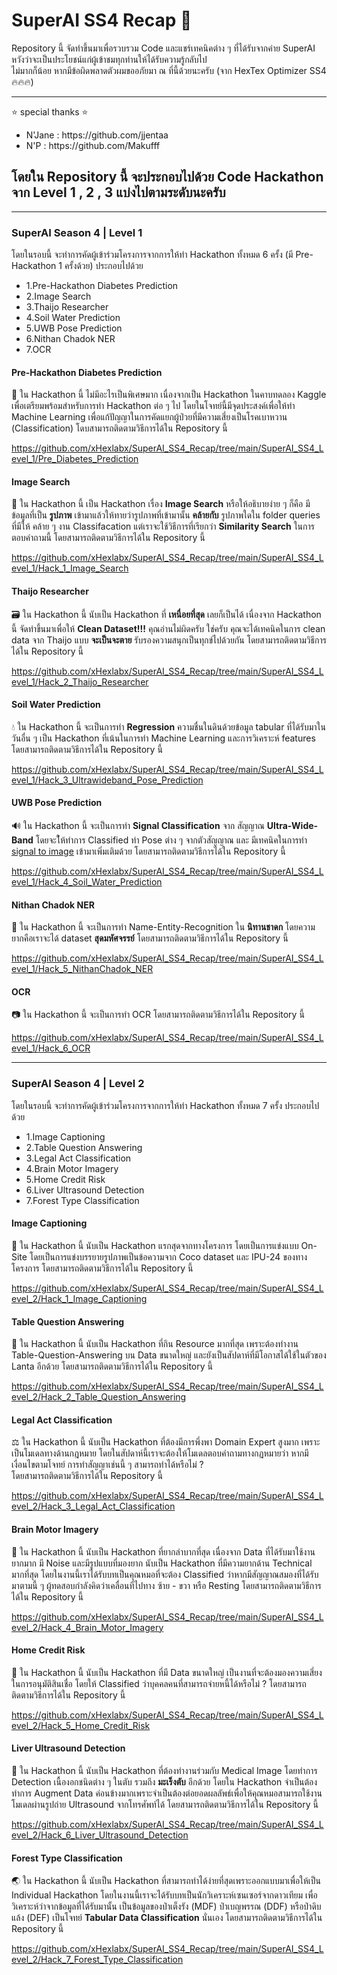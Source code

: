 # SuperAI SS4 Recap 🤖

<p>
 Repository นี้ จัดทำขึ้นมาเพื่อรวบรวม Code และแชร์เทคนิคต่าง ๆ ที่ได้รับจากค่าย SuperAI หวังว่าจะเป็นประโยชน์แก่ผู้เข้าชมทุกท่านให้ได้รับความรู้กลับไป<br>ไม่มากก็น้อย หากมีข้อผิดพลาดตัวผมขออภัยมา ณ ที่นี้ด้วยนะครับ (จาก HexTex Optimizer SS4 🔥🔥🔥) <br>
 <hr>
 ⭐ special thanks ⭐ 
 <ul>
  <li>N'Jane : https://github.com/jjentaa</li>
  <li>N'P : https://github.com/Makufff</li>
 </ul>
</p>

## โดยใน Repository นี้ จะประกอบไปด้วย Code Hackathon จาก Level 1 , 2 , 3 แบ่งไปตามระดับนะครับ 

<hr>

### SuperAI Season 4 | Level 1 

<p>
 โดยในรอบนี้ จะทำการคัดผู้เข้าร่วมโครงการจากการให้ทำ Hackathon ทั้งหมด 6 ครั้ง (มี Pre-Hackathon 1 ครั้งด้วย) ประกอบไปด้วย 
 <ul>
  <li>1.Pre-Hackathon Diabetes Prediction</li> 
  <li>2.Image Search</li>
  <li>3.Thaijo Researcher</li>
  <li>4.Soil Water Prediction</li>
  <li>5.UWB Pose Prediction</li>
  <li>6.Nithan Chadok NER</li>
  <li>7.OCR</li>
 </ul>
</p>

#### Pre-Hackathon Diabetes Prediction
<p>
 🍰 ใน Hackathon นี้ ไม่มีอะไรเป็นพิเศษมาก เนื่องจากเป็น Hackathon ในคาบทดลอง Kaggle เพื่อเตรียมพร้อมสำหรับการทำ Hackathon ต่อ ๆ ไป โดยในโจทย์นี้มีจุดประสงค์เพื่อให้ทำ Machine Learning เพื่อแก้ปัญญาในการคัดแยกผู้ป่วยที่มีความเสี่ยงเป็นโรคเบาหวาน (Classification) โดบสามารถติดตามวิธีการได้ใน Repository นี้ 
</p>

https://github.com/xHexlabx/SuperAI_SS4_Recap/tree/main/SuperAI_SS4_Level_1/Pre_Diabetes_Prediction

#### Image Search

<p>
 🔎 ใน Hackathon นี้ เป็น Hackathon เรื่อง <b>Image Search</b> หรือให้อธิบายง่าย ๆ ก็คือ มีข้อมูลที่เป็น <b>รูปภาพ</b> เข้ามาแล้วให้ทายว่ารูปภาพที่เข้ามานั้น <b>คล้ายกับ</b> รูปภาพใดใน folder queries ที่มีให้ คล้าย ๆ งาน Classifacation แต่เราจะใช้วิธีการที่เรียกว่า <b>Similarity Search</b> ในการตอบคำถามนี้ โดยสามารถติดตามวิธีการได้ใน Repository นี้
 </p>


https://github.com/xHexlabx/SuperAI_SS4_Recap/tree/main/SuperAI_SS4_Level_1/Hack_1_Image_Search

#### Thaijo Researcher
<p>
 🗃️ ใน Hackathon นี้ นับเป็น Hackathon ที่ <b>เหนื่อยที่สุด</b> เลยก็เป็นได้ เนื่องจาก Hackathon นี้ จัดทำขึ้นมาเพื่อให้ <b>Clean Dataset!!!</b> คุณอ่านไม่ผิดครับ ใช่ครับ คุณจะได้เทคนิคในการ clean data จาก Thaijo แบบ <b>จะเป็นจะตาย</b> รับรองความสนุกเป็นทุกข์ไปด้วยกัน โดยสามารถติดตามวิธีการได้ใน Repository นี้
</p>

 https://github.com/xHexlabx/SuperAI_SS4_Recap/tree/main/SuperAI_SS4_Level_1/Hack_2_Thaijo_Researcher

#### Soil Water Prediction
<p>
 💧 ใน Hackathon นี้ จะเป็นการทำ <b>Regression</b> ความชื่นในดินด้วยข้อมูล tabular ที่ได้รับมาในวันอื่น ๆ เป็น Hackathon ที่เน้นในการทำ Machine Learning และการวิเคราะห์ features โดยสามารถติดตามวิธีการได้ใน Repository นี้
</p>

https://github.com/xHexlabx/SuperAI_SS4_Recap/tree/main/SuperAI_SS4_Level_1/Hack_3_Ultrawideband_Pose_Prediction

#### UWB Pose Prediction
<p>
 🔊 ใน Hackathon นี้ จะเป็นการทำ <b>Signal Classification</b> จาก สัญญาณ <b>Ultra-Wide-Band</b> โดยจะใ้ห้ทำการ Classified ท่า Pose ต่าง ๆ จากตัวสัญญาณ และ มีเทคนิคในการทำ <u>signal to image</u> เข้ามาเพิ่มเติมด้วย โดยสามารถติดตามวิธีการได้ใน Repository นี้
</p>

https://github.com/xHexlabx/SuperAI_SS4_Recap/tree/main/SuperAI_SS4_Level_1/Hack_4_Soil_Water_Prediction

#### Nithan Chadok NER
<p>
 📔 ใน Hackathon นี้ จะเป็นการทำ Name-Entity-Recognition ใน <b>นิทานชาดก</b> โดยความยากคือเราจะได้ dataset <b>สุดมหัศจรรย์</b> โดยสามารถติดตามวิธีการได้ใน Repository นี้
</p>

https://github.com/xHexlabx/SuperAI_SS4_Recap/tree/main/SuperAI_SS4_Level_1/Hack_5_NithanChadok_NER

#### OCR
<p>
 📷 ใน Hackathon นี้ จะเป็นการทำ OCR โดยสามารถติดตามวิธีการได้ใน Repository นี้
</p>

https://github.com/xHexlabx/SuperAI_SS4_Recap/tree/main/SuperAI_SS4_Level_1/Hack_6_OCR

<hr>

### SuperAI Season 4 | Level 2 

<p>
 โดยในรอบนี้ จะทำการคัดผู้เข้าร่วมโครงการจากการให้ทำ Hackathon ทั้งหมด 7 ครั้ง ประกอบไปด้วย 
 <ul>
  <li>1.Image Captioning</li> 
  <li>2.Table Question Answering</li>
  <li>3.Legal Act Classification</li>
  <li>4.Brain Motor Imagery</li>
  <li>5.Home Credit Risk</li>
  <li>6.Liver Ultrasound Detection</li>
  <li>7.Forest Type Classification</li>
 </ul>
</p>

#### Image Captioning

<p>
 💬 ใน Hackathon นี้ นับเป็น Hackathon แรกสุดจากทางโครงการ โดยเป็นการแข่งแบบ On-Site โดยเป็นการแข่งบรรยายรูปภาพเป็นข้อความจาก Coco dataset และ IPU-24 ของทางโครงการ โดยสามารถติดตามวิธีการได้ใน Repository นี้
</p>

https://github.com/xHexlabx/SuperAI_SS4_Recap/tree/main/SuperAI_SS4_Level_2/Hack_1_Image_Captioning

#### Table Question Answering

<p>
 📄 ใน Hackathon นี้ นับเป็น Hackathon ที่กิน Resource มากที่สุด เพราะต้องทำงาน Table-Question-Answering บน Data ขนาดใหญ่ และยังเป็นสัปดาห์ที่มีโอกาสได้ใช้ในตัวของ Lanta อีกด้วย โดยสามารถติดตามวิธีการได้ใน Repository นี้
</p>

https://github.com/xHexlabx/SuperAI_SS4_Recap/tree/main/SuperAI_SS4_Level_2/Hack_2_Table_Question_Answering

#### Legal Act Classification

<p>
  ⚖️ ใน Hackathon นี้ นับเป็น Hackathon ที่ต้องมีการพึ่งพา Domain Expert สูงมาก เพราะเป็นโมเดลทางด้านกฎหมาย โดยในสัปดาห์นี้เราจะต้องให้โมเดลตอบคำถามทางกฏหมายว่า หากมีเงื่อนไขตามโจทย์ การทำสัญญาเช่นนี้ ๆ สามารถทำได้หรือไม่ ? <br> โดยสามารถติดตามวิธีการได้ใน Repository นี้
</p>

https://github.com/xHexlabx/SuperAI_SS4_Recap/tree/main/SuperAI_SS4_Level_2/Hack_3_Legal_Act_Classification

#### Brain Motor Imagery

<p>
 🧠 ใน Hackathon นี้ นับเป็น Hackathon ที่ยากลำบากที่สุด เนื่องจาก Data ที่ได้รับมาใช้งานยากมาก มี Noise และมีรูปแบบที่มองยาก นับเป็น Hackathon ที่มีความยากด้าน Technical มากที่สุด โดยในงานนี้เราได้รับบทเป็นคุณหมอที่จะต้อง Classified ว่าหากมีสัญญาณสมองที่ได้รับมาตามนี้ ๆ ผู้ทดสอบกำลังคิดว่าเคลื่อนที่ไปทาง ซ้าย - ขวา หรือ Resting โดยสามารถติดตามวิธีการได้ใน Repository นี้
</p>

https://github.com/xHexlabx/SuperAI_SS4_Recap/tree/main/SuperAI_SS4_Level_2/Hack_4_Brain_Motor_Imagery

#### Home Credit Risk

<p>
 💸 ใน Hackathon นี้ นับเป็น Hackathon ที่มี Data ขนาดใหญ่ เป็นงานที่จะต้องมองความเสี่ยงในการอนุมัติสินเชื่อ โดยให้ Classified ว่าบุคคลคนที่สามารถจ่ายหนี้ได้หรือไม่ ? โดยสามารถติดตามวิธีการได้ใน Repository นี้
</p>

https://github.com/xHexlabx/SuperAI_SS4_Recap/tree/main/SuperAI_SS4_Level_2/Hack_5_Home_Credit_Risk

#### Liver Ultrasound Detection

<p>
 🏥 ใน Hackathon นี้ นับเป็น Hackathon ที่ต้องทำงานร่วมกับ Medical Image โดยทำการ Detection เนื้องอกชนิดต่าง ๆ ในตับ รวมถึง <b>มะเร็งตับ</b> อีกด้วย โดยใน Hackathon จำเป็นต้องทำการ Augment Data ค่อนข้างมากเพราะจำเป็นต้องต่อยอดผลลัพธ์เพื่อให้คุณหมอสามารถใช้งานโมเดลผ่านรูปถ่าย Ultrasound จากโทรศัพท์ได้ โดยสามารถติดตามวิธีการได้ใน Repository นี้
</p>

https://github.com/xHexlabx/SuperAI_SS4_Recap/tree/main/SuperAI_SS4_Level_2/Hack_6_Liver_Ultrasound_Detection


#### Forest Type Classification

<p>
 🌏 ใน Hackathon นี้ นับเป็น Hackathon ที่สามารถทำได้ง่ายที่สุดเพราะออกแบบมาเพื่อให้เป็น Individual Hackathon โดยในงานนี้เราจะได้รับบทเป็นนักวิเคราะห์เซนเซอร์จากดาวเทียม เพื่อวิเคราะห์ว่าจากข้อมูลที่ได้รับมานั้น เป็นข้อมูลของป่าเต็งรัง (MDF) ป่าเบญพรรณ (DDF) หรือป่าดิบแล้ง (DEF) เป็นโจทย์ <b>Tabular Data Classification</b> นั่นเอง โดยสามารถติดตามวิธีการได้ใน Repository นี้
</p>

https://github.com/xHexlabx/SuperAI_SS4_Recap/tree/main/SuperAI_SS4_Level_2/Hack_7_Forest_Type_Classification


